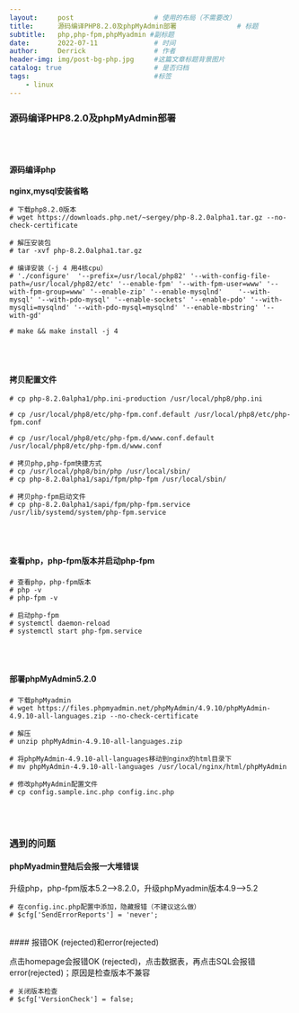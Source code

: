 ```yaml
---
layout:     post   				    # 使用的布局（不需要改）
title:      源码编译PHP8.2.0及phpMyAdmin部署 				# 标题 
subtitle:   php,php-fpm,phpMyadmin #副标题
date:       2022-07-11 				# 时间
author:     Derrick 				# 作者
header-img: img/post-bg-php.jpg 	#这篇文章标题背景图片
catalog: true 						# 是否归档
tags:								#标签
    - linux
---
```


### 源码编译PHP8.2.0及phpMyAdmin部署

<br/><br/>
#### 源码编译php

**nginx,mysql安装省略**


```
# 下载php8.2.0版本
# wget https://downloads.php.net/~sergey/php-8.2.0alpha1.tar.gz --no-check-certificate

# 解压安装包
# tar -xvf php-8.2.0alpha1.tar.gz 

# 编译安装（-j 4 用4核cpu）
# './configure'  '--prefix=/usr/local/php82' '--with-config-file-path=/usr/local/php82/etc' '--enable-fpm' '--with-fpm-user=www' '--with-fpm-group=www' '--enable-zip' '--enable-mysqlnd'    '--with-mysql' '--with-pdo-mysql' '--enable-sockets' '--enable-pdo' '--with-mysqli=mysqlnd' '--with-pdo-mysql=mysqlnd' '--enable-mbstring' '--with-gd'

# make && make install -j 4
```

<br/><br/>
#### 拷贝配置文件

```
# cp php-8.2.0alpha1/php.ini-production /usr/local/php8/php.ini

# cp /usr/local/php8/etc/php-fpm.conf.default /usr/local/php8/etc/php-fpm.conf

# cp /usr/local/php8/etc/php-fpm.d/www.conf.default /usr/local/php8/etc/php-fpm.d/www.conf

# 拷贝php,php-fpm快捷方式
# cp /usr/local/php8/bin/php /usr/local/sbin/
# cp php-8.2.0alpha1/sapi/fpm/php-fpm /usr/local/sbin/

# 拷贝php-fpm启动文件
# cp php-8.2.0alpha1/sapi/fpm/php-fpm.service /usr/lib/systemd/system/php-fpm.service
```
<br/><br/>
#### 查看php，php-fpm版本并启动php-fpm

```
# 查看php，php-fpm版本
# php -v
# php-fpm -v

# 启动php-fpm
# systemctl daemon-reload 
# systemctl start php-fpm.service
```

<br/><br/>
#### 部署phpMyAdmin5.2.0

```
# 下载phpMyadmin
# wget https://files.phpmyadmin.net/phpMyAdmin/4.9.10/phpMyAdmin-4.9.10-all-languages.zip --no-check-certificate

# 解压
# unzip phpMyAdmin-4.9.10-all-languages.zip

# 将phpMyAdmin-4.9.10-all-languages移动到nginx的html目录下
# mv phpMyAdmin-4.9.10-all-languages /usr/local/nginx/html/phpMyAdmin

# 修改phpMyAdmin配置文件
# cp config.sample.inc.php config.inc.php 
```

<br/><br/>
### 遇到的问题

#### phpMyadmin登陆后会报一大堆错误

升级php，php-fpm版本5.2——>8.2.0，升级phpMyadmin版本4.9——>5.2
```
# 在config.inc.php配置中添加，隐藏报错（不建议这么做）
# $cfg['SendErrorReports'] = 'never';
```


<br/>
#### 报错OK (rejected)和error(rejected)

点击homepage会报错OK (rejected)，点击数据表，再点击SQL会报错error(rejected)；原因是检查版本不兼容

```
# 关闭版本检查
# $cfg['VersionCheck'] = false;
```